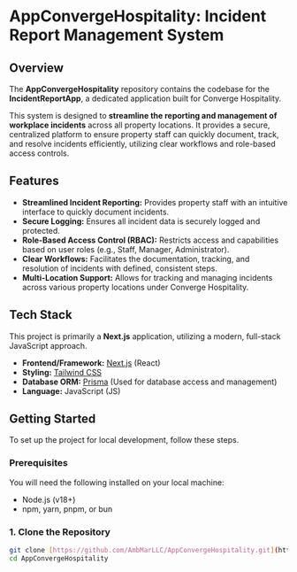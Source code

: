 # AppConvergeHospitality: Incident Report Management System

## Overview

The **AppConvergeHospitality** repository contains the codebase for the **IncidentReportApp**, a dedicated application built for Converge Hospitality.

This system is designed to **streamline the reporting and management of workplace incidents** across all property locations. It provides a secure, centralized platform to ensure property staff can quickly document, track, and resolve incidents efficiently, utilizing clear workflows and role-based access controls.

## Features

- **Streamlined Incident Reporting:** Provides property staff with an intuitive interface to quickly document incidents.
- **Secure Logging:** Ensures all incident data is securely logged and protected.
- **Role-Based Access Control (RBAC):** Restricts access and capabilities based on user roles (e.g., Staff, Manager, Administrator).
- **Clear Workflows:** Facilitates the documentation, tracking, and resolution of incidents with defined, consistent steps.
- **Multi-Location Support:** Allows for tracking and managing incidents across various property locations under Converge Hospitality.

## Tech Stack

This project is primarily a **Next.js** application, utilizing a modern, full-stack JavaScript approach.

- **Frontend/Framework:** [Next.js](https://nextjs.org/) (React)
- **Styling:** [Tailwind CSS](https://tailwindcss.com/)
- **Database ORM:** [Prisma](https://www.prisma.io/) (Used for database access and management)
- **Language:** JavaScript (JS)

## Getting Started

To set up the project for local development, follow these steps.

### Prerequisites

You will need the following installed on your local machine:

- Node.js (v18+)
- npm, yarn, pnpm, or bun

### 1. Clone the Repository

```bash
git clone [https://github.com/AmbMarLLC/AppConvergeHospitality.git](https://github.com/AmbMarLLC/AppConvergeHospitality.git)
cd AppConvergeHospitality
```
